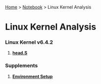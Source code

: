 <a href="../../">Home</a> > <a href="../notebook">Notebook</a> > Linux Kernel Analysis

# Linux Kernel Analysis



### Linux Kernel v6.4.2

1. **<a href="./head-s">head.S</a>**



### Supplements

1. **<a href="./environment-setup">Environment Setup</a>**
